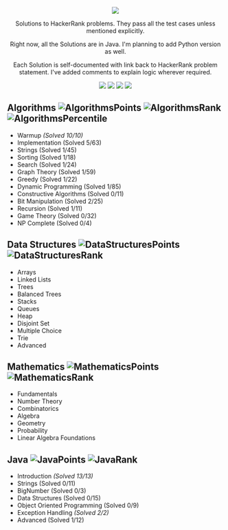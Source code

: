 <p align="center">
	<a href="https://www.hackerrank.com/darpan_dodiya"><img src="http://gradsingames.com/wp-content/uploads/2015/12/title-hackerrank.jpg" ></a>
</p>
<p align="center">
    Solutions to HackerRank problems. They pass all the test cases unless mentioned explicitly.
</p>
<p align="center">
	Right now, all the Solutions are in Java. I'm planning to add Python version as well.
</p>

<p align="center">
	Each Solution is self-documented with link back to HackerRank problem statement. I've added comments to explain logic wherever required.
</p>

<p align="center">
	<img src="https://img.shields.io/badge/Solutions-24-brightgreen.svg">
	<img src="https://img.shields.io/badge/Language-Java/Python-orange.svg">
	<img src="https://img.shields.io/badge/Contest%20Rank-8213-brightgreen.svg">
	<img src="https://img.shields.io/badge/Contest%20Percentile-92.16-brightgreen.svg">
</p>


## Algorithms ![AlgorithmsPoints] ![AlgorithmsRank] ![AlgorithmsPercentile]
- Warmup *(Solved 10/10)*
- Implementation (Solved 5/63)
- Strings (Solved 1/45)
- Sorting (Solved 1/18)
- Search (Solved 1/24)
- Graph Theory (Solved 1/59)
- Greedy (Solved 1/22)
- Dynamic Programming (Solved 1/85)
- Constructive Algorithms (Solved 0/11)
- Bit Manipulation (Solved 2/25)
- Recursion (Solved 1/11)
- Game Theory (Solved 0/32)
- NP Complete (Solved 0/4)

## Data Structures ![DataStructuresPoints] ![DataStructuresRank]
- Arrays
- Linked Lists
- Trees
- Balanced Trees
- Stacks
- Queues
- Heap
- Disjoint Set
- Multiple Choice
- Trie
- Advanced

## Mathematics ![MathematicsPoints] ![MathematicsRank]
- Fundamentals
- Number Theory
- Combinatorics
- Algebra
- Geometry
- Probability
- Linear Algebra Foundations

## Java ![JavaPoints] ![JavaRank]
- Introduction *(Solved 13/13)*
- Strings (Solved 0/11)
- BigNumber (Solved 0/3)
- Data Structures (Solved 0/15) 
- Object Oriented Programming (Solved 0/9)
- Exception Handling *(Solved 2/2)*
- Advanced (Solved 1/12)


[HackerRank]:http://gradsingames.com/wp-content/uploads/2015/12/title-hackerrank.jpg


[Problems Solved]:https://img.shields.io/badge/Problems%20Solved-40-brightgreen.svg
[Language]:https://img.shields.io/badge/Language-Java/Python-orange.svg
[ContestRank]:https://img.shields.io/badge/Contest%20Rank-8213-brightgreen.svg
[ContestPercentile]:https://img.shields.io/badge/Contest%20Percentile-92nd-brightgreen.svg

[AlgorithmsPercentile]:https://img.shields.io/badge/Percentile-26.00-brightgreen.svg
[MachineLearningPercentile]:https://img.shields.io/badge/Percentile-n/a-lightgrey.svg
[FunctionalLanguagesPercentile]:https://img.shields.io/badge/Percentile-n/a-lightgrey.svg

[AlgorithmsRank]:https://img.shields.io/badge/Rank-62925-brightgreen.svg
[AlgorithmsPoints]:https://img.shields.io/badge/Points-501-brightgreen.svg

[DataStructuresRank]:https://img.shields.io/badge/Rank-n/a-lightgrey.svg
[DataStructuresPoints]:https://img.shields.io/badge/Points-n/a-lightgrey.svg

[MathematicsRank]:https://img.shields.io/badge/Rank-n/a-lightgrey.svg
[MathematicsPoints]:https://img.shields.io/badge/Points-n/a-lightgrey.svg

[JavaRank]:https://img.shields.io/badge/Rank-23370-brightgreen.svg
[JavaPoints]:https://img.shields.io/badge/Points-183-brightgreen.svg